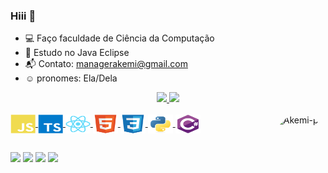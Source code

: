 ### Hiii  🤞
- 💻 Faço faculdade de Ciência da Computação
- 📖 Estudo no Java Eclipse
- :mailbox_with_mail: Contato: managerakemi@gmail.com
- :relaxed: pronomes: Ela/Dela 
<div align="center">
  <a href="=https://github.com/akemilol">
  <img height="180em" src="https://github-readme-stats.vercel.app/api?username=akemilol&show_icons=true&theme=dracula&include_all_commits=true&count_private=true"/>
  <img height="180em" src="https://github-readme-stats.vercel.app/api/top-langs/?username=akemilol&layout=compact&langs_count=7&theme=dracula"/>
</div>

</div>
<div style="display: inline_block"><br>
  <img align="center" alt="akemi-Js" height="30" width="40" src="https://raw.githubusercontent.com/devicons/devicon/master/icons/javascript/javascript-plain.svg">
  <img align="center" alt="akemi-Ts" height="30" width="40" src="https://raw.githubusercontent.com/devicons/devicon/master/icons/typescript/typescript-plain.svg">
  <img align="center" alt="akemi-React" height="30" width="40" src="https://raw.githubusercontent.com/devicons/devicon/master/icons/react/react-original.svg">
  <img align="center" alt="akemi-HTML" height="30" width="40" src="https://raw.githubusercontent.com/devicons/devicon/master/icons/html5/html5-original.svg">
  <img align="center" alt="akemi-CSS" height="30" width="40" src="https://raw.githubusercontent.com/devicons/devicon/master/icons/css3/css3-original.svg">
  <img align="center" alt="akemi-Python" height="30" width="40" src="https://raw.githubusercontent.com/devicons/devicon/master/icons/python/python-original.svg">
  <img align="center" alt="akemi-Csharp" height="30" width="40" src="https://raw.githubusercontent.com/devicons/devicon/master/icons/csharp/csharp-original.svg">
  <img align="right" alt="Akemi-pic" height="150" style="border-radius:50px;" src="https://media.discordapp.net/attachments/969397606084137063/973750544986411068/Bareum.png">
</div>
  
##

  <div> 
  <a href="https://www.youtube.com/channel/UCk1O0cWHpM29unUKi_Drkhg" target="_blank"><img src="https://img.shields.io/badge/YouTube-FF0000?style=for-the-badge&logo=youtube&logoColor=white" target="_blank"></a>
  <a href="https://www.instagram.com/cyberpunkoff/" target="_blank"><img src="https://img.shields.io/badge/-Instagram-%23E4405F?style=for-the-badge&logo=instagram&logoColor=white" target="_blank"></a>
 	<a href="https://www.twitch.tv/akemisky" target="_blank"><img src="https://img.shields.io/badge/Twitch-9146FF?style=for-the-badge&logo=twitch&logoColor=white" target="_blank"></a>
 <a href = "mailto:managerakemi@gmail.com"><img src="https://img.shields.io/badge/-Gmail-%23333?style=for-the-badge&logo=gmail&logoColor=white" target="_blank"></a>

</div>

